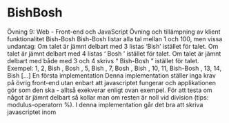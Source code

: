 # BishBosh

Övning 9: Web - Front-end och JavaScript
Övning och tillämpning av klient funktionalitet
Bish-Bosh
Bish-Bosh listar alla tal mellan 1 och 100, men vissa undantag: Om talet är jämnt delbart
med 3 listas ‘Bish’ istället för talet. Om talet är jämnt delbart med 4 listas ‘ Bosh ’ istället för
talet. Om talet är jämnt delbart med både med 3 och 4 skrivs “ Bish-Bosh ” istället för talet.
Exempel:
1, 2, Bish , Bosh , 5, Bish , 7, Bosh , Bish , 10, 11, Bish-Bosh , 13, 14, Bish [...]
En första implementation
Denna implementation ställer inga krav på övrig front-end utan enbart att javascriptet
fungerar och applikationen gör som den ska - alltså exekverar enligt ovan exempel. För att
testa om något är jämnt delbart så kollar man om resten är noll vid division (tips:
modulus-operatorn %).
I denna implementation går det bra att skriva javascriptet inom <script>-taggar direkt i
HTML-filen och göra sina utskrifter till konsolen.

  
En andra implementation: Bish-Bosh 2.0
Nu skall ni skriva om Bish-Bosh med ett visuellt gränssnitt och presentation på en
HTML-sida. Ni skall även låta en användare sätta indata, alltså:
Vilken siffra som är Bish (tidigare 3), vilken siffra som är Bosh (tidigare 4) och hur långt
loopen skall gå (tidigare 100) inga negativa värden tillåts.

 ● Det skall användas variabler för:Loop tal (alltså vart loopen ska sluta)
○ Första divisionstal (det som ska ersättas med Bish)
○ Andra divisionstal (det som ska ersättas med Bosh)
● Ett webbaserat UI som innehåller:
○ Inputfält för ovanstående variabler
○ En header (Bish-Bosh 2.0)
○ En footer med ert namn och copyright
○ En text som förklarar ‘Bish-Bosh’ och i vilket syfte ni skapat sidan.
○ En presentation av talen
● Separata filer:
○ index.html
○ style.css
○ bishbosh.js

